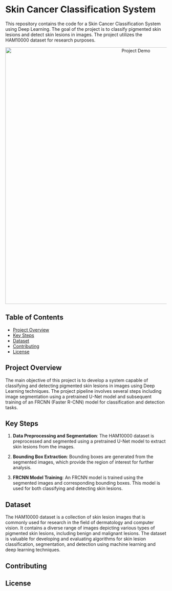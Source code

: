 # Skin Cancer Classification System

This repository contains the code for a Skin Cancer Classification System using Deep Learning. The goal of the project is to classify pigmented skin lesions and detect skin lesions in images. The project utilizes the HAM10000 dataset for research purposes.

<p align="center">
  <img src="https://github.com/ali0salimi/PigmentDetect/blob/main/prediction_sample.png" alt="Project Demo" width="800">
</p>

## Table of Contents

- [Project Overview](#project-overview)
- [Key Steps](#key-steps)
- [Dataset](#dataset)
- [Contributing](#contributing)
- [License](#license)

## Project Overview

The main objective of this project is to develop a system capable of classifying and detecting pigmented skin lesions  in images using Deep Learning techniques. The project pipeline involves several steps including image segmentation using a pretrained U-Net model and subsequent training of an FRCNN (Faster R-CNN) model for classification and detection tasks.

## Key Steps

1. **Data Preprocessing and Segmentation**: The HAM10000 dataset is preprocessed and segmented using a pretrained U-Net model to extract skin lesions from the images.

2. **Bounding Box Extraction**: Bounding boxes are generated from the segmented images, which provide the region of interest for further analysis.

3. **FRCNN Model Training**: An FRCNN model is trained using the segmented images and corresponding bounding boxes. This model is used for both classifying and detecting skin lesions.


## Dataset

The HAM10000 dataset is a collection of skin lesion images that is commonly used for research in the field of dermatology and computer vision. It contains a diverse range of images depicting various types of pigmented skin lesions, including benign and malignant lesions. The dataset is valuable for developing and evaluating algorithms for skin lesion classification, segmentation, and detection using machine learning and deep learning techniques.


## Contributing


## License


